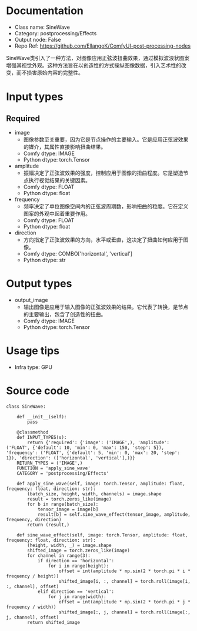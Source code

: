 # Documentation
- Class name: SineWave
- Category: postprocessing/Effects
- Output node: False
- Repo Ref: https://github.com/EllangoK/ComfyUI-post-processing-nodes

SineWave类引入了一种方法，对图像应用正弦波扭曲效果，通过模拟波浪状图案增强其视觉外观。这种方法旨在以创造性的方式操纵图像数据，引入艺术性的改变，而不损害原始内容的完整性。

# Input types
## Required
- image
    - 图像参数至关重要，因为它是节点操作的主要输入。它是应用正弦波效果的媒介，其属性直接影响扭曲结果。
    - Comfy dtype: IMAGE
    - Python dtype: torch.Tensor
- amplitude
    - 振幅决定了正弦波效果的强度，控制应用于图像的扭曲程度。它是塑造节点执行视觉结果的关键因素。
    - Comfy dtype: FLOAT
    - Python dtype: float
- frequency
    - 频率决定了单位图像空间内的正弦波周期数，影响扭曲的粒度。它在定义图案的外观中起着重要作用。
    - Comfy dtype: FLOAT
    - Python dtype: float
- direction
    - 方向指定了正弦波效果的方向，水平或垂直，这决定了扭曲如何应用于图像。
    - Comfy dtype: COMBO['horizontal', 'vertical']
    - Python dtype: str

# Output types
- output_image
    - 输出图像是应用于输入图像的正弦波效果的结果。它代表了转换，是节点的主要输出，包含了创造性的扭曲。
    - Comfy dtype: IMAGE
    - Python dtype: torch.Tensor

# Usage tips
- Infra type: GPU

# Source code
```
class SineWave:

    def __init__(self):
        pass

    @classmethod
    def INPUT_TYPES(s):
        return {'required': {'image': ('IMAGE',), 'amplitude': ('FLOAT', {'default': 10, 'min': 0, 'max': 150, 'step': 5}), 'frequency': ('FLOAT', {'default': 5, 'min': 0, 'max': 20, 'step': 1}), 'direction': (['horizontal', 'vertical'],)}}
    RETURN_TYPES = ('IMAGE',)
    FUNCTION = 'apply_sine_wave'
    CATEGORY = 'postprocessing/Effects'

    def apply_sine_wave(self, image: torch.Tensor, amplitude: float, frequency: float, direction: str):
        (batch_size, height, width, channels) = image.shape
        result = torch.zeros_like(image)
        for b in range(batch_size):
            tensor_image = image[b]
            result[b] = self.sine_wave_effect(tensor_image, amplitude, frequency, direction)
        return (result,)

    def sine_wave_effect(self, image: torch.Tensor, amplitude: float, frequency: float, direction: str):
        (height, width, _) = image.shape
        shifted_image = torch.zeros_like(image)
        for channel in range(3):
            if direction == 'horizontal':
                for i in range(height):
                    offset = int(amplitude * np.sin(2 * torch.pi * i * frequency / height))
                    shifted_image[i, :, channel] = torch.roll(image[i, :, channel], offset)
            elif direction == 'vertical':
                for j in range(width):
                    offset = int(amplitude * np.sin(2 * torch.pi * j * frequency / width))
                    shifted_image[:, j, channel] = torch.roll(image[:, j, channel], offset)
        return shifted_image
```